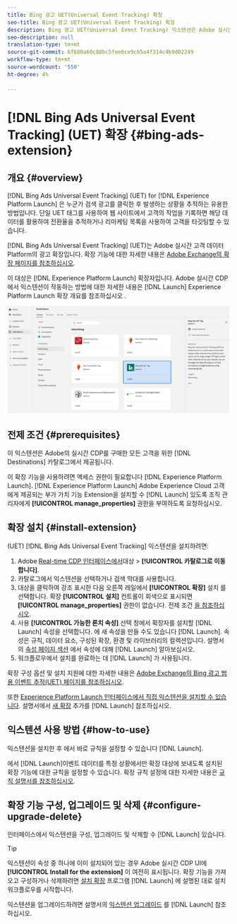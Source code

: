 ```yaml
---
title: Bing 광고 UET(Universal Event Tracking) 확장
seo-title: Bing 광고 UET(Universal Event Tracking) 확장
description: Bing 광고 UET(Universal Event Tracking) 익스텐션은 Adobe 실시간 고객 데이터 Platform의 광고 대상입니다. 확장 기능에 대한 자세한 내용은 Adobe Exchange의 확장 페이지를 참조하십시오.
seo-description: null
translation-type: tm+mt
source-git-commit: 6f680a60c88bc5fee6ce9cb5a4f314c4b9d02249
workflow-type: tm+mt
source-wordcount: '550'
ht-degree: 4%

---
```



# [!DNL Bing Ads Universal Event Tracking] (UET) 확장 {#bing-ads-extension}

## 개요 {#overview}

[!DNL Bing Ads Universal Event Tracking] (UET) for [!DNL Experience Platform Launch] 은 누군가 검색 광고를 클릭한 후 발생하는 상황을 추적하는 유용한 방법입니다. 단일 UET 태그를 사용하여 웹 사이트에서 고객의 작업을 기록하면 해당 데이터를 활용하여 전환율을 추적하거나 리마케팅 목록을 사용하여 고객을 타깃팅할 수 있습니다.

[!DNL Bing Ads Universal Event Tracking] (UET)는 Adobe 실시간 고객 데이터 Platform의 광고 확장입니다. 확장 기능에 대한 자세한 내용은 [Adobe Exchange의 확장 페이지를 참조하십시오](https://exchange.adobe.com/experiencecloud.details.100154.html).

이 대상은 [!DNL Experience Platform Launch] 확장자입니다. Adobe 실시간 CDP에서 익스텐션이 작동하는 방법에 대한 자세한 내용은 [!DNL Launch] Experience Platform Launch 확장 개요를 참조하십시오 [](/help/rtcdp/destinations/experience-platform-launch-extensions.md).

![Bing 광고 확장](assets/bing-extension.png)


## 전제 조건 {#prerequisites}

이 익스텐션은 Adobe의 실시간 CDP를 구매한 모든 고객을 위한 [!DNL Destinations] 카탈로그에서 제공됩니다.

이 확장 기능을 사용하려면 액세스 권한이 필요합니다 [!DNL Experience Platform Launch]. [!DNL Experience Platform Launch] Adobe Experience Cloud 고객에게 제공되는 부가 가치 기능 Extension을 설치할 수 [!DNL Launch] 있도록 조직 관리자에게 **[!UICONTROL manage_properties]** 권한을 부여하도록 요청하십시오.

## 확장 설치 {#install-extension}

(UET) [!DNL Bing Ads Universal Event Tracking] 익스텐션을 설치하려면:

1. Adobe [Real-time CDP 인터페이스에서](http://platform.adobe.com/)대상 > **[!UICONTROL 카탈로그로 이동합니다]**.
2. 카탈로그에서 익스텐션을 선택하거나 검색 막대를 사용합니다.
3. 대상을 클릭하여 강조 표시한 다음 오른쪽 레일에서 **[!UICONTROL 확장]** 설치 를 선택합니다. 확장 **[!UICONTROL 설치]** 컨트롤이 회색으로 표시되면 **[!UICONTROL manage_properties]** 권한이 없습니다. 전제 조건 [을 참조하십시오](#prerequisites).
4. 사용 **[!UICONTROL 가능한 론치 속성]** 선택 창에서 확장자를 설치할 [!DNL Launch] 속성을 선택합니다. 에 새 속성을 만들 수도 있습니다 [!DNL Launch]. 속성은 규칙, 데이터 요소, 구성된 확장, 환경 및 라이브러리의 컬렉션입니다. 설명서의 [속성 페이지 섹션](https://docs.adobe.com/content/help/en/launch/using/reference/admin/companies-and-properties.html#properties-page) 에서 속성에 대해 [!DNL Launch] 알아보십시오.
5. 워크플로우에서 설치를 완료하는 데 [!DNL Launch] 가 사용됩니다.

확장 구성 옵션 및 설치 지원에 대한 자세한 내용은 [Adobe Exchange의 Bing 광고 범용 이벤트 추적(UET) 페이지를 참조하십시오](https://exchange.adobe.com/experiencecloud.details.100154.html).

또한 [Experience Platform Launch 인터페이스에서 직접 익스텐션을 설치할 수 있습니다](https://launch.adobe.com/). 설명서에서 [새 확장](https://docs.adobe.com/content/help/en/launch/using/reference/manage-resources/extensions/overview.html#add-a-new-extension) 추가를 [!DNL Launch] 참조하십시오.


## 익스텐션 사용 방법 {#how-to-use}

익스텐션을 설치한 후 에서 바로 규칙을 설정할 수 있습니다 [!DNL Launch].

에서 [!DNL Launch]이벤트 데이터를 특정 상황에서만 확장 대상에 보내도록 설치된 확장 기능에 대한 규칙을 설정할 수 있습니다. 확장 규칙 설정에 대한 자세한 내용은 [규칙 설명서를 참조하십시오](https://docs.adobe.com/help/ko-KR/launch/using/reference/manage-resources/rules.html).

## 확장 기능 구성, 업그레이드 및 삭제 {#configure-upgrade-delete}

인터페이스에서 익스텐션을 구성, 업그레이드 및 삭제할 수 [!DNL Launch] 있습니다.

>[!TIP]
>
>익스텐션이 속성 중 하나에 이미 설치되어 있는 경우 Adobe 실시간 CDP UI에 **[!UICONTROL Install for the extension]** 이 여전히 표시됩니다. 확장 기능을 가져오고 구성하거나 삭제하려면 [설치 확장](#install-extension) 프로그램 [!DNL Launch] 에 설명된 대로 설치 워크플로우를 시작합니다.

익스텐션을 업그레이드하려면 설명서의 [익스텐션 업그레이드](https://docs.adobe.com/content/help/en/launch/using/reference/manage-resources/extensions/extension-upgrade.html) 를 [!DNL Launch] 참조하십시오.
